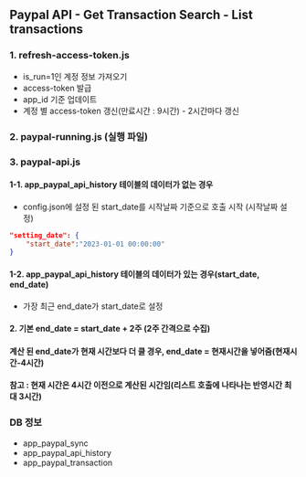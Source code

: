 ## Paypal API - Get Transaction Search - List transactions
### 1. refresh-access-token.js
- is_run=1인 계정 정보 가져오기
- access-token 발급
- app_id 기준 업데이트
- 계정 별 access-token 갱신(만료시간 : 9시간) - 2시간마다 갱신

### 2. paypal-running.js (실행 파일)
### 3. paypal-api.js
#### 1-1. app_paypal_api_history 테이블의 데이터가 없는 경우
- config.json에 설정 된 start_date를 시작날짜 기준으로 호출 시작 (시작날짜 설정)
```json
"setting_date": {
    "start_date":"2023-01-01 00:00:00"
}
```
#### 1-2. app_paypal_api_history 테이블의 데이터가 있는 경우(start_date, end_date)
- 가장 최근 end_date가 start_date로 설정

#### 2. 기본 end_date = start_date + 2주 (2주 간격으로 수집)
#### 계산 된 end_date가 현재 시간보다 더 클 경우, end_date = 현재시간을 넣어줌(현재시간-4시간)
#### 참고 : 현재 시간은 4시간 이전으로 계산된 시간임(리스트 호출에 나타나는 반영시간 최대 3시간)

### DB 정보
- app_paypal_sync
- app_paypal_api_history
- app_paypal_transaction
